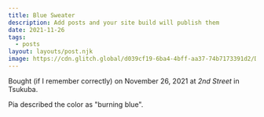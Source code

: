 ```yaml
---
title: Blue Sweater
description: Add posts and your site build will publish them
date: 2021-11-26
tags:
  - posts
layout: layouts/post.njk
image: https://cdn.glitch.global/d039cf19-6ba4-4bff-aa37-74b7173391d2/DSC00933.jpg?v=1704766653915
---
```


Bought (if I remember correctly) on November 26, 2021 at *2nd Street* in Tsukuba.

Pia described the color as "burning blue".